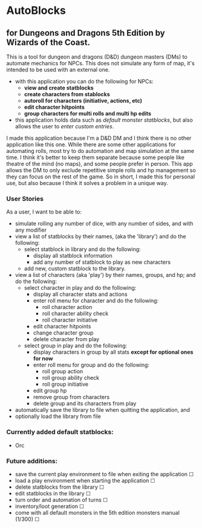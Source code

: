 # AutoBlocks
## for Dungeons and Dragons 5th Edition by Wizards of the Coast.
<p>
This is a tool for dungeon and dragons (D&D) dungeon masters (DMs) to automate mechanics for NPCs. This does not 
simulate any form of map, it's intended to be used with an external one.
</p>

- with this application you can do the following for NPCs:
  - **view and create statblocks**
  - **create characters from stablocks**
  - **autoroll for characters (initiative, actions, etc)**
  - **edit character hitpoints**
  - **group characters for multi rolls and multi hp edits**
- this application holds data such as *default monster statblocks*, but also allows the user to *enter custom entries*.
<p>
I made this application because I'm a D&D DM and I think there is no other application like this one. While there are 
some other applications for automating rolls, most try to do automation and map simulation at the same time. I think 
it's better to keep them separate because some people like theatre of the mind (no maps), and some people prefer in 
person. This app allows the DM to only exclude repetitive simple rolls and hp management so they can focus on the rest
of the game. So in short, I made this for personal use, but also because I think it solves a problem in a unique way.
</p>

### User Stories
<p>
As a user, I want to be able to:
</p>

- simulate rolling any number of dice, with any number of sides, and with any modifier
- view a list of statblocks by their names, (aka the 'library') and do the following:
    - select statblock in library and do the following:
        - display all statblock information
        - add any number of statblock to play as new characters
    - add new, custom statblock to the library.
- view a list of characters (aka 'play') by their names, groups, and hp; and do the following:
  - select character in play and do the following:
      - display all character stats and actions
      - enter roll menu for character and do the following:
          - roll character action
          - roll character ability check
          - roll character initiative
      - edit character hitpoints
      - change character group
      - delete character from play
  - select group in play and do the following:
    - display characters in group by all stats **except for optional ones for now**
    - enter roll menu for group and do the following: 
      - roll group action
      - roll group ability check
      - roll group initiative
    - edit group hp
    - remove group from characters
    - delete group and its characters from play
- automatically save the library to file when quitting the application, and 
- optionally load the library from file

### Currently added default statblocks:
- Orc

### Future additions:
- save the current play environment to file when exiting the application ☐
- load a play environment when starting the application ☐
- delete statblocks from the library ☐
- edit statblocks in the library ☐
- turn order and automation of turns ☐
- inventory/loot generation ☐
- come with all default monsters in the 5th edition monsters manual (1/300) ☐